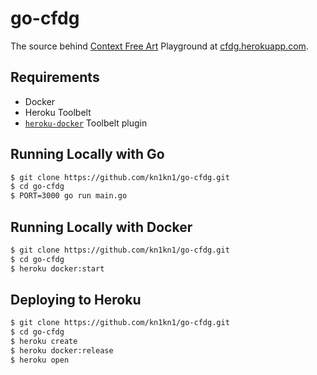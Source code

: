 # go-cfdg
The source behind [Context Free Art](http://www.contextfreeart.org/) Playground at [cfdg.herokuapp.com](https://cfdg.herokuapp.com/).

## Requirements
- Docker
- Heroku Toolbelt
- [`heroku-docker`](https://devcenter.heroku.com/articles/introduction-local-development-with-docker) Toolbelt plugin

## Running Locally with Go
```sh
$ git clone https://github.com/kn1kn1/go-cfdg.git
$ cd go-cfdg
$ PORT=3000 go run main.go
```

## Running Locally with Docker
```sh
$ git clone https://github.com/kn1kn1/go-cfdg.git
$ cd go-cfdg
$ heroku docker:start
```

## Deploying to Heroku
```sh
$ git clone https://github.com/kn1kn1/go-cfdg.git
$ cd go-cfdg
$ heroku create
$ heroku docker:release
$ heroku open
```
